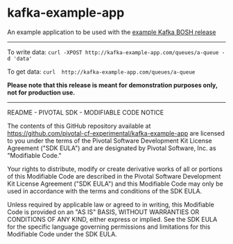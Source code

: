 # kafka-example-app

An example application to be used with the [example Kafka BOSH release](https://github.com/pivotal-cf-experimental/kafka-example-service-release)

---

To write data: `curl -XPOST http://kafka-example-app.com/queues/a-queue -d 'data'`

To get data: `curl  http://kafka-example-app.com/queues/a-queue`

**Please note that this release is meant for demonstration purposes only, not for production use.**

---

README - PIVOTAL SDK - MODIFIABLE CODE NOTICE 

The contents of this GitHub repository available at https://github.com/pivotal-cf-experimental/kafka-example-app are licensed to you 
under the terms of the Pivotal Software Development Kit License Agreement ("SDK EULA") 
and are designated by Pivotal Software, Inc. as "Modifiable Code."

Your rights to distribute, modify or create derivative works of all or portions of this 
Modifiable Code are described in the Pivotal Software Development Kit License Agreement 
("SDK EULA") and this Modifiable Code may only be used in accordance with the terms and
conditions of the SDK EULA.

Unless required by applicable law or agreed to in writing, this Modifiable Code is 
provided on an "AS IS" BASIS, WITHOUT WARRANTIES OR CONDITIONS OF ANY KIND, either 
express or implied. See the SDK EULA for the specific language governing permissions and
limitations for this Modifiable Code under the SDK EULA. 
